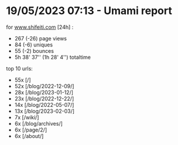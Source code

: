# 19/05/2023 07:13 - Umami report
for www.shifeiti.com [24h] :

 - 267 (-26) page views
 - 84 (-6) uniques
 - 55 (-2) bounces
 - 5h 38' 37'' (1h 28' 4'') totaltime


top 10 urls:
 - 55x [/]
 - 52x [/blog/2022-12-09/]
 - 28x [/blog/2023-01-12/]
 - 23x [/blog/2022-12-22/]
 - 14x [/blog/2022-05-07/]
 - 13x [/blog/2023-02-03/]
 - 7x [/wiki/]
 - 6x [/blog/archives/]
 - 6x [/page/2/]
 - 6x [/about/]


